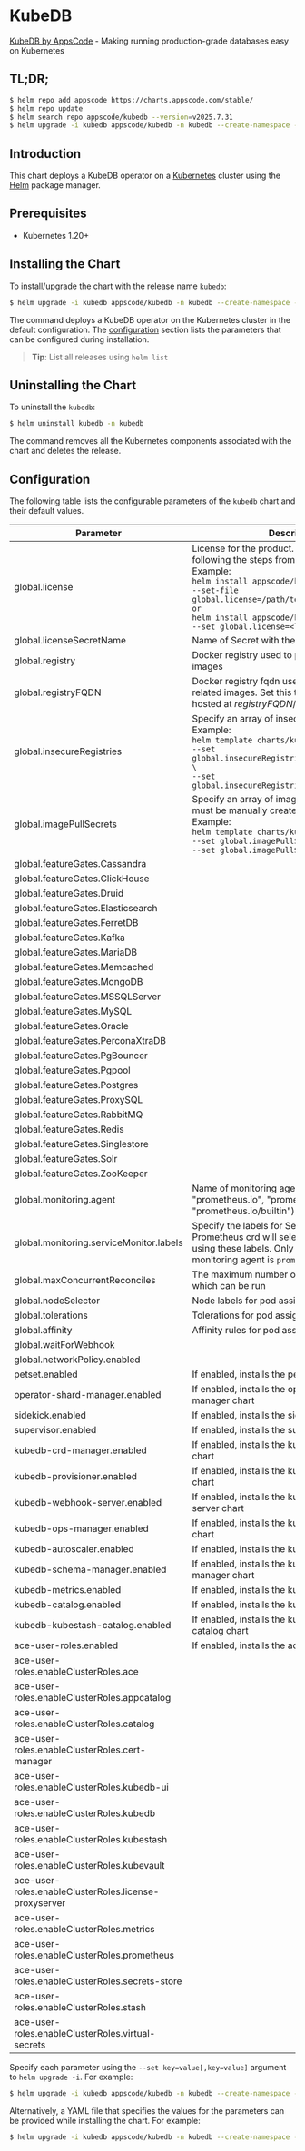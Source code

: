 # KubeDB

[KubeDB by AppsCode](https://github.com/kubedb) - Making running production-grade databases easy on Kubernetes

## TL;DR;

```bash
$ helm repo add appscode https://charts.appscode.com/stable/
$ helm repo update
$ helm search repo appscode/kubedb --version=v2025.7.31
$ helm upgrade -i kubedb appscode/kubedb -n kubedb --create-namespace --version=v2025.7.31
```

## Introduction

This chart deploys a KubeDB operator on a [Kubernetes](http://kubernetes.io) cluster using the [Helm](https://helm.sh) package manager.

## Prerequisites

- Kubernetes 1.20+

## Installing the Chart

To install/upgrade the chart with the release name `kubedb`:

```bash
$ helm upgrade -i kubedb appscode/kubedb -n kubedb --create-namespace --version=v2025.7.31
```

The command deploys a KubeDB operator on the Kubernetes cluster in the default configuration. The [configuration](#configuration) section lists the parameters that can be configured during installation.

> **Tip**: List all releases using `helm list`

## Uninstalling the Chart

To uninstall the `kubedb`:

```bash
$ helm uninstall kubedb -n kubedb
```

The command removes all the Kubernetes components associated with the chart and deletes the release.

## Configuration

The following table lists the configurable parameters of the `kubedb` chart and their default values.

|                       Parameter                       |                                                                                                                                                                              Description                                                                                                                                                                              |                          Default                           |
|-------------------------------------------------------|-----------------------------------------------------------------------------------------------------------------------------------------------------------------------------------------------------------------------------------------------------------------------------------------------------------------------------------------------------------------------|------------------------------------------------------------|
| global.license                                        | License for the product. Get a license by following the steps from [here](https://kubedb.com/docs/latest/setup/install/enterprise#get-a-trial-license). <br> Example: <br> `helm install appscode/kubedb \` <br> `--set-file global.license=/path/to/license/file` <br> `or` <br> `helm install appscode/kubedb \` <br> `--set global.license=<license file content>` | <code>""</code>                                            |
| global.licenseSecretName                              | Name of Secret with the license as key.txt key                                                                                                                                                                                                                                                                                                                        | <code>""</code>                                            |
| global.registry                                       | Docker registry used to pull KubeDB related images                                                                                                                                                                                                                                                                                                                    | <code>""</code>                                            |
| global.registryFQDN                                   | Docker registry fqdn used to pull KubeDB related images. Set this to use docker registry hosted at ${registryFQDN}/${registry}/${image}                                                                                                                                                                                                                               | <code>""</code>                                            |
| global.insecureRegistries                             | Specify an array of insecure registries. <br> Example: <br> `helm template charts/kubedb-ops-manager \` <br> `--set global.insecureRegistries[0]=hub.company.com \` <br> `--set global.insecureRegistries[1]=reg.example.com`                                                                                                                                         | <code>[]</code>                                            |
| global.imagePullSecrets                               | Specify an array of imagePullSecrets. Secrets must be manually created in the namespace. <br> Example: <br> `helm template charts/kubedb \` <br> `--set global.imagePullSecrets[0].name=sec0 \` <br> `--set global.imagePullSecrets[1].name=sec1`                                                                                                                     | <code>[]</code>                                            |
| global.featureGates.Cassandra                         |                                                                                                                                                                                                                                                                                                                                                                       | <code>false</code>                                         |
| global.featureGates.ClickHouse                        |                                                                                                                                                                                                                                                                                                                                                                       | <code>false</code>                                         |
| global.featureGates.Druid                             |                                                                                                                                                                                                                                                                                                                                                                       | <code>false</code>                                         |
| global.featureGates.Elasticsearch                     |                                                                                                                                                                                                                                                                                                                                                                       | <code>true</code>                                          |
| global.featureGates.FerretDB                          |                                                                                                                                                                                                                                                                                                                                                                       | <code>false</code>                                         |
| global.featureGates.Kafka                             |                                                                                                                                                                                                                                                                                                                                                                       | <code>true</code>                                          |
| global.featureGates.MariaDB                           |                                                                                                                                                                                                                                                                                                                                                                       | <code>true</code>                                          |
| global.featureGates.Memcached                         |                                                                                                                                                                                                                                                                                                                                                                       | <code>false</code>                                         |
| global.featureGates.MongoDB                           |                                                                                                                                                                                                                                                                                                                                                                       | <code>true</code>                                          |
| global.featureGates.MSSQLServer                       |                                                                                                                                                                                                                                                                                                                                                                       | <code>false</code>                                         |
| global.featureGates.MySQL                             |                                                                                                                                                                                                                                                                                                                                                                       | <code>true</code>                                          |
| global.featureGates.Oracle                            |                                                                                                                                                                                                                                                                                                                                                                       | <code>false</code>                                         |
| global.featureGates.PerconaXtraDB                     |                                                                                                                                                                                                                                                                                                                                                                       | <code>false</code>                                         |
| global.featureGates.PgBouncer                         |                                                                                                                                                                                                                                                                                                                                                                       | <code>false</code>                                         |
| global.featureGates.Pgpool                            |                                                                                                                                                                                                                                                                                                                                                                       | <code>false</code>                                         |
| global.featureGates.Postgres                          |                                                                                                                                                                                                                                                                                                                                                                       | <code>true</code>                                          |
| global.featureGates.ProxySQL                          |                                                                                                                                                                                                                                                                                                                                                                       | <code>false</code>                                         |
| global.featureGates.RabbitMQ                          |                                                                                                                                                                                                                                                                                                                                                                       | <code>false</code>                                         |
| global.featureGates.Redis                             |                                                                                                                                                                                                                                                                                                                                                                       | <code>true</code>                                          |
| global.featureGates.Singlestore                       |                                                                                                                                                                                                                                                                                                                                                                       | <code>false</code>                                         |
| global.featureGates.Solr                              |                                                                                                                                                                                                                                                                                                                                                                       | <code>false</code>                                         |
| global.featureGates.ZooKeeper                         |                                                                                                                                                                                                                                                                                                                                                                       | <code>false</code>                                         |
| global.monitoring.agent                               | Name of monitoring agent (one of "prometheus.io", "prometheus.io/operator", "prometheus.io/builtin")                                                                                                                                                                                                                                                                  | <code>""</code>                                            |
| global.monitoring.serviceMonitor.labels               | Specify the labels for ServiceMonitor. Prometheus crd will select ServiceMonitor using these labels. Only usable when monitoring agent is `prometheus.io/operator`.                                                                                                                                                                                                   | <code>{"monitoring.appscode.com/prometheus":"auto"}</code> |
| global.maxConcurrentReconciles                        | The maximum number of concurrent reconciles which can be run                                                                                                                                                                                                                                                                                                          | <code>0</code>                                             |
| global.nodeSelector                                   | Node labels for pod assignment                                                                                                                                                                                                                                                                                                                                        | <code>{"kubernetes.io/os":"linux"}</code>                  |
| global.tolerations                                    | Tolerations for pod assignment                                                                                                                                                                                                                                                                                                                                        | <code>[]</code>                                            |
| global.affinity                                       | Affinity rules for pod assignment                                                                                                                                                                                                                                                                                                                                     | <code>{}</code>                                            |
| global.waitForWebhook                                 |                                                                                                                                                                                                                                                                                                                                                                       | <code>true</code>                                          |
| global.networkPolicy.enabled                          |                                                                                                                                                                                                                                                                                                                                                                       | <code>false</code>                                         |
| petset.enabled                                        | If enabled, installs the petset chart                                                                                                                                                                                                                                                                                                                                 | <code>true</code>                                          |
| operator-shard-manager.enabled                        | If enabled, installs the operator-shard-manager chart                                                                                                                                                                                                                                                                                                                 | <code>false</code>                                         |
| sidekick.enabled                                      | If enabled, installs the sidekick chart                                                                                                                                                                                                                                                                                                                               | <code>true</code>                                          |
| supervisor.enabled                                    | If enabled, installs the supervisor chart                                                                                                                                                                                                                                                                                                                             | <code>false</code>                                         |
| kubedb-crd-manager.enabled                            | If enabled, installs the kubedb-crd-manager chart                                                                                                                                                                                                                                                                                                                     | <code>true</code>                                          |
| kubedb-provisioner.enabled                            | If enabled, installs the kubedb-provisioner chart                                                                                                                                                                                                                                                                                                                     | <code>true</code>                                          |
| kubedb-webhook-server.enabled                         | If enabled, installs the kubedb-webhook-server chart                                                                                                                                                                                                                                                                                                                  | <code>true</code>                                          |
| kubedb-ops-manager.enabled                            | If enabled, installs the kubedb-ops-manager chart                                                                                                                                                                                                                                                                                                                     | <code>true</code>                                          |
| kubedb-autoscaler.enabled                             | If enabled, installs the kubedb-autoscaler chart                                                                                                                                                                                                                                                                                                                      | <code>true</code>                                          |
| kubedb-schema-manager.enabled                         | If enabled, installs the kubedb-schema-manager chart                                                                                                                                                                                                                                                                                                                  | <code>false</code>                                         |
| kubedb-metrics.enabled                                | If enabled, installs the kubedb-metrics chart                                                                                                                                                                                                                                                                                                                         | <code>false</code>                                         |
| kubedb-catalog.enabled                                | If enabled, installs the kubedb-catalog chart                                                                                                                                                                                                                                                                                                                         | <code>true</code>                                          |
| kubedb-kubestash-catalog.enabled                      | If enabled, installs the kubedb-kubestash-catalog chart                                                                                                                                                                                                                                                                                                               | <code>true</code>                                          |
| ace-user-roles.enabled                                | If enabled, installs the ace-user-roles chart                                                                                                                                                                                                                                                                                                                         | <code>true</code>                                          |
| ace-user-roles.enableClusterRoles.ace                 |                                                                                                                                                                                                                                                                                                                                                                       | <code>false</code>                                         |
| ace-user-roles.enableClusterRoles.appcatalog          |                                                                                                                                                                                                                                                                                                                                                                       | <code>true</code>                                          |
| ace-user-roles.enableClusterRoles.catalog             |                                                                                                                                                                                                                                                                                                                                                                       | <code>false</code>                                         |
| ace-user-roles.enableClusterRoles.cert-manager        |                                                                                                                                                                                                                                                                                                                                                                       | <code>false</code>                                         |
| ace-user-roles.enableClusterRoles.kubedb-ui           |                                                                                                                                                                                                                                                                                                                                                                       | <code>false</code>                                         |
| ace-user-roles.enableClusterRoles.kubedb              |                                                                                                                                                                                                                                                                                                                                                                       | <code>true</code>                                          |
| ace-user-roles.enableClusterRoles.kubestash           |                                                                                                                                                                                                                                                                                                                                                                       | <code>false</code>                                         |
| ace-user-roles.enableClusterRoles.kubevault           |                                                                                                                                                                                                                                                                                                                                                                       | <code>false</code>                                         |
| ace-user-roles.enableClusterRoles.license-proxyserver |                                                                                                                                                                                                                                                                                                                                                                       | <code>true</code>                                          |
| ace-user-roles.enableClusterRoles.metrics             |                                                                                                                                                                                                                                                                                                                                                                       | <code>true</code>                                          |
| ace-user-roles.enableClusterRoles.prometheus          |                                                                                                                                                                                                                                                                                                                                                                       | <code>false</code>                                         |
| ace-user-roles.enableClusterRoles.secrets-store       |                                                                                                                                                                                                                                                                                                                                                                       | <code>false</code>                                         |
| ace-user-roles.enableClusterRoles.stash               |                                                                                                                                                                                                                                                                                                                                                                       | <code>false</code>                                         |
| ace-user-roles.enableClusterRoles.virtual-secrets     |                                                                                                                                                                                                                                                                                                                                                                       | <code>false</code>                                         |


Specify each parameter using the `--set key=value[,key=value]` argument to `helm upgrade -i`. For example:

```bash
$ helm upgrade -i kubedb appscode/kubedb -n kubedb --create-namespace --version=v2025.7.31 --set global.registry=kubedb
```

Alternatively, a YAML file that specifies the values for the parameters can be provided while
installing the chart. For example:

```bash
$ helm upgrade -i kubedb appscode/kubedb -n kubedb --create-namespace --version=v2025.7.31 --values values.yaml
```
